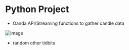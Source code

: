 # Python Project

- Oanda API/Streaming functions to gather candle data

![image](https://github.com/CloudsWeight/python/assets/22231598/b76f0987-9716-42be-9283-2485c77eec03)

- random other tidbits
